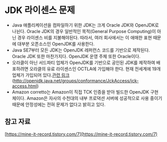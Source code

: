 # JDK 라이센스 문제

* Java 애플리케이션을 컴파일하기 위한 JDK는 크게 Oracle JDK와 OpenJDK로 나뉜다. Oracle JDK의 경우 일반적인 목적(General Purpose Computing)이 아닌 경우 라이센스 비를 지불해야된다. 따라서, 여러 회사에서는 이 애매한 표현 때문에 대부분 오픈소스인 OpenJDK를 사용한다.
* Java SE7부터 모든 JDK는 OpenJDK 레퍼런스 코드를 기반으로 제작된다. Oracle JDK 또한 마찬가지다. OpenJDK 운영 주체 또한 Oracle이다.
* 오라클이 아닌 서드파티 업체가 OpenJDK를 기반으로 공인된 JDK를 제작하여 배포하려면 오라클의 유료 라이센스인 OCTLA에 가입해야 한다. 현재 전세계에 19개 업체가 가입되어 있다.[관련 링크](../../../3.Resource/%EA%B0%9C%EB%B0%9C%EC%96%B8%EC%96%B4/Java/%EA%B4%80%EB%A0%A8%20%EB%A7%81%ED%81%AC/)(http://openjdk.java.net/groups/conformance/JckAccess/jck-access.html)
* Amazon corretto는 Amazon이 직접 TCK 인증을 받아 빌드한 OpenJDK 구현체이다. Amazon은 자사의 수천대의 내부 프로뎍션 서버에 성공적으로 사용 중이기 때문에 안정성에는 전혀 문제가 없다고 밝히고 있다.

## 참고 자료

[https://mine-it-record.tistory.com/7](https://mine-it-record.tistory.com/7)
